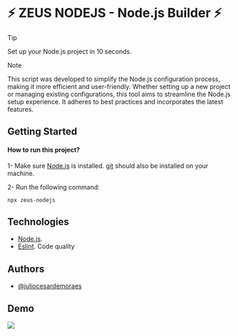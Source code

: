 # ⚡ ZEUS NODEJS - Node.js Builder ⚡

> [!TIP]
> Set up your Node.js project in 10 seconds.

> [!NOTE]  
> This script was developed to simplify the Node.js configuration process, making it more efficient and user-friendly. Whether setting up a new project or managing existing configurations, this tool aims to streamline the Node.js setup experience. It adheres to best practices and incorporates the latest features.

## Getting Started

#### How to run this project?

1- Make sure [Node.js](https://nodejs.org/en) is installed. [git](https://git-scm.com/) should also be installed on your machine.

2- Run the following command:

```
npx zeus-nodejs
```

## Technologies

- [Node.js](https://nodejs.org/en).
- [Eslint](https://eslint.org/). Code quality

## Authors

- [@juliocesardemoraes](https://www.github.com/juliocesardemoraes)

## Demo

![](https://github.com/juliocesardemoraes/zeus-nodejs/enexample.gif)
